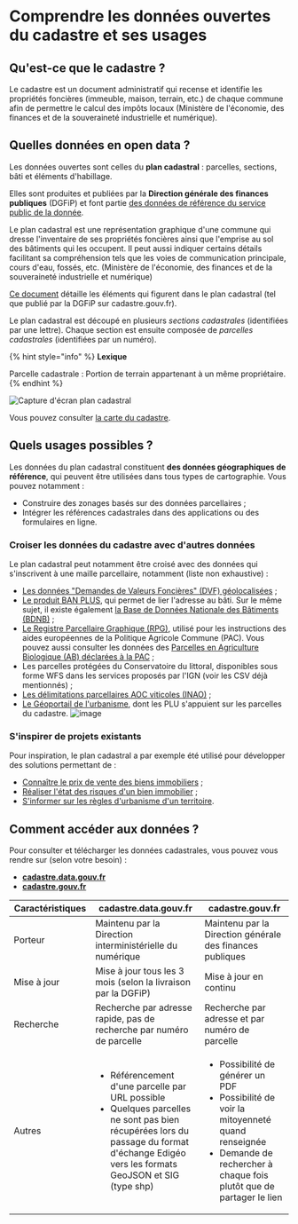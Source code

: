 # Comprendre les données ouvertes du cadastre et ses usages

## Qu'est-ce que le cadastre ?

Le cadastre est un document administratif qui recense et identifie les propriétés foncières (immeuble, maison, terrain, etc.) de chaque commune afin de permettre le calcul des impôts locaux (Ministère de l'économie, des finances et de la souveraineté industrielle et numérique).

## Quelles données en open data ?

Les données ouvertes sont celles du **plan cadastral** : parcelles, sections, bâti et éléments d'habillage.

Elles sont produites et publiées par la **Direction générale des finances publiques** (DGFiP) et font partie [des données de référence du service public de la donnée](https://www.data.gouv.fr/fr/pages/spd/reference/).

Le plan cadastral est une représentation graphique d'une commune qui dresse l'inventaire de ses propriétés foncières ainsi que l'emprise au sol des bâtiments qui les occupent. Il peut aussi indiquer certains détails facilitant sa compréhension tels que les voies de communication principale, cours d'eau, fossés, etc. (Ministère de l'économie, des finances et de la souveraineté industrielle et numérique)

[Ce document](https://bofip.impots.gouv.fr/bofip/5359-PGP.html/identifiant=BOI-CAD-DIFF-10-20191105) détaille les éléments qui figurent dans le plan cadastral (tel que publié par la DGFiP sur cadastre.gouv.fr).

Le plan cadastral est découpé en plusieurs *sections cadastrales* (identifiées par une lettre). Chaque section est ensuite composée de *parcelles cadastrales* (identifiées par un numéro).

{% hint style="info" %} **Lexique**

Parcelle cadastrale : Portion de terrain appartenant à un même propriétaire. {% endhint %}

![Capture d'écran plan cadastral](https://user-images.githubusercontent.com/72090652/268529403-e350b687-a132-4b5a-934c-05f132b0e92a.png)

Vous pouvez consulter [la carte du cadastre](https://cadastre.data.gouv.fr/map?style=ortho).

## Quels usages possibles ?

Les données du plan cadastral constituent **des données géographiques de référence**, qui peuvent être utilisées dans tous types de cartographie. Vous pouvez notamment : 
- Construire des zonages basés sur des données parcellaires ;
- Intégrer les références cadastrales dans des applications ou des formulaires en ligne.

### Croiser les données du cadastre avec d'autres données
Le plan cadastral peut notamment être croisé avec des données qui s'inscrivent à une maille parcellaire, notamment (liste non exhaustive) :
- [Les données "Demandes de Valeurs Foncières" (DVF) géolocalisées](https://www.data.gouv.fr/fr/datasets/demandes-de-valeurs-foncieres-geolocalisees/) ;
- [Le produit BAN PLUS](https://geoservices.ign.fr/ban-plus), qui permet de lier l'adresse au bâti. Sur le même sujet, il existe également [la Base de Données Nationale des Bâtiments (BDNB)](https://www.data.gouv.fr/fr/datasets/base-de-donnees-nationale-des-batiments/) ;
- [Le Registre Parcellaire Graphique (RPG)](https://geoservices.ign.fr/rpg), utilisé pour les instructions des aides européennes de la Politique Agricole Commune (PAC). Vous pouvez aussi consulter les données des [Parcelles en Agriculture Biologique (AB) déclarées à la PAC](https://www.data.gouv.fr/fr/datasets/parcelles-en-agriculture-biologique-ab-declarees-a-la-pac/) ;
- Les parcelles protégées du Conservatoire du littoral, disponibles sous forme WFS dans les services proposés par l'IGN (voir les CSV déjà mentionnés) ;
- [Les délimitations parcellaires AOC viticoles (INAO)](https://www.data.gouv.fr/fr/datasets/delimitation-parcellaire-des-aoc-viticoles-de-linao/) ;
- [Le Géoportail de l'urbanisme](https://www.geoportail-urbanisme.gouv.fr/), dont les PLU s'appuient sur les parcelles du cadastre.
![image](https://github.com/etalab/guides.data.gouv.fr/assets/72090652/89254d07-4000-4e4f-86f6-58ba7dd6ba0f)

### S'inspirer de projets existants
Pour inspiration, le plan cadastral a par exemple été utilisé pour développer des solutions permettant de : 
- [Connaître le prix de vente des biens immobiliers](https://www.data.gouv.fr/fr/pages/onboarding/dvf/) ;
- [Réaliser l'état des risques d'un bien immobilier](https://www.data.gouv.fr/fr/pages/onboarding/errial/) ;
- [S'informer sur les règles d'urbanisme d'un territoire](https://www.data.gouv.fr/fr/reuses/iudo-app/).

## Comment accéder aux données ?

Pour consulter et télécharger les données cadastrales, vous pouvez vous rendre sur (selon votre besoin) : 
- [**cadastre.data.gouv.fr**](https://cadastre.data.gouv.fr/)
- [**cadastre.gouv.fr**](https://www.cadastre.gouv.fr/scpc/accueil.do)

<table><thead><tr><th width="156.33333333333331">Caractéristiques</th><th width="454">cadastre.data.gouv.fr</th><th width="454">cadastre.gouv.fr</th></tr></thead><tbody><tr><td>Porteur</td><td>Maintenu par la Direction interministérielle du numérique</td><td>Maintenu par la Direction générale des finances publiques</td></tr><tr><td>Mise à jour</td><td>Mise à jour tous les 3 mois (selon la livraison par la DGFiP)</td><td>Mise à jour en continu</td></tr><tr><td>Recherche</td><td>Recherche par adresse rapide, pas de recherche par numéro de parcelle</td><td>Recherche par adresse et par numéro de parcelle</td></tr><tr><td>Autres</td><td><ul><li>Référencement d'une parcelle par URL possible</li><li>Quelques parcelles ne sont pas bien récupérées lors du passage du format d'échange Edigéo vers les formats GeoJSON et SIG (type shp)</li></ul></td><td><ul><li>Possibilité de générer un PDF</li><li>Possibilité de voir la mitoyenneté quand renseignée</li><li>Demande de rechercher à chaque fois plutôt que de partager le lien</li></ul></td></tr>
